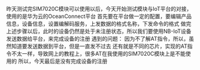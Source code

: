昨天测试完SIM7020C模块可以使用以后，今天开始测试模块与IoT平台的对接，使用的是华为云的OceanConnect平台
首先要在平台做一定的配置，要编辑产品信息，设备信息，设置编解码服务，上发数据的格式名称，下发命令的格式
做完上述步骤以后，此时的设备仍然是处于未注册状态，所以我们要使用NB-IoT设备发送数据给平台，来完成设备的注册
遇到的问题：
因为不了解AT指令，所以，虽然知道要发送数据到平台，但是一直发不过去
还有就是不同的芯片，实现的AT指令不太一样，导致网上的教程上，很多AT在我使用的SIM7020C模块上是不能使用的
所以，今天最后是没有完成设备的注册